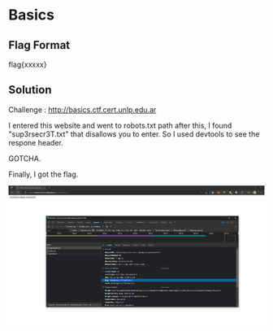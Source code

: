 # Basics
## Flag Format
flag{xxxxx}
## Solution
Challenge : http://basics.ctf.cert.unlp.edu.ar

I entered this website and went to robots.txt path
after this, I found "sup3rsecr3T.txt" that disallows you to enter.
So I used devtools to see the respone header.

GOTCHA.

Finally, I got the flag.

![](pic/1.JPG)
